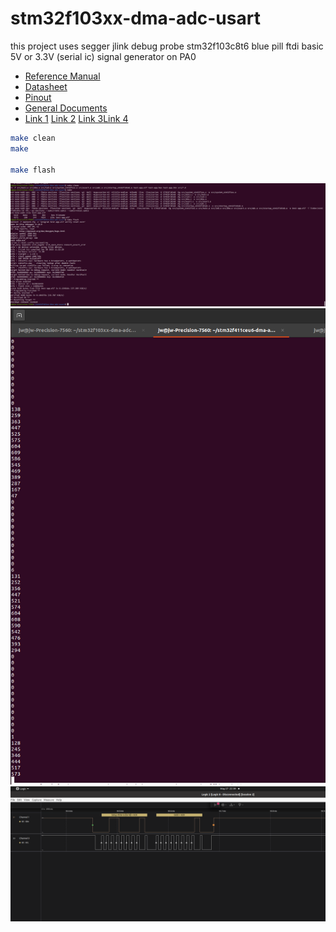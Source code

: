 # stm32f103xx-dma-adc-usart

this project uses segger jlink debug probe
stm32f103c8t6 blue pill
ftdi basic 5V or 3.3V (serial ic)
signal generator on PA0

- [Reference Manual](https://www.st.com/resource/en/reference_manual/rm0008-stm32f101xx-stm32f102xx-stm32f103xx-stm32f105xx-and-stm32f107xx-advanced-armbased-32bit-mcus-stmicroelectronics.pdf)
- [Datasheet](https://www.st.com/resource/en/datasheet/stm32f103c8.pdf)
- [Pinout](https://stm32-base.org/boards/STM32F103C8T6-Blue-Pill.html)
- [General Documents](https://www.st.com/en/microcontrollers-microprocessors/stm32f103c8.html#documentation)
- [Link 1](https://github.com/augustofg/STM32F103C8T6-Examples/tree/master) [Link 2](https://github.com/arduino/OpenOCD) [Link 3](https://www.segger.com/products/debug-probes/j-link/technology/interface-description/)[Link 4](https://www.udemy.com/course/microcontroller-dma-programming-fundamentals-to-advanced/)

``` bash
make clean
make

make flash
```
![alt text](screenshot.png "Screenshot 1")
![alt text](screenshot2.png "Screenshot 2")
![alt text](screenshot3.png "Screenshot 3")